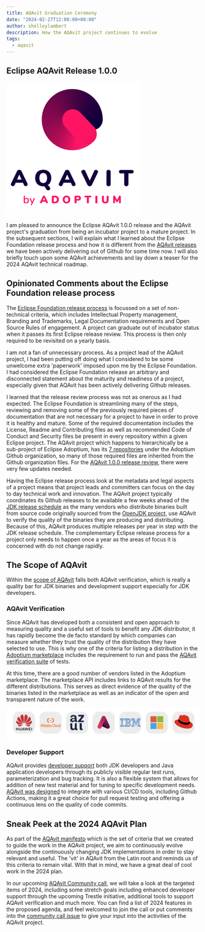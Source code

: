 ```yaml
---
title: AQAvit Graduation Ceremony
date: "2024-02-27T12:00:00+00:00"
author: shelleylambert
description: How the AQAvit project continues to evolve
tags:
  - aqavit
---
```


## Eclipse AQAvit Release 1.0.0

![AQAvit Logo](aqavit-light.png)

I am pleased to announce the Eclipse AQAvit 1.0.0 release and the AQAvit project's graduation from being an incubator project to a mature project.  In the subsequent sections, I will explain what I learned about the Eclipse Foundation release process and how it is different from the [AQAvit releases](https://github.com/adoptium/aqa-tests/releases) we have been actively delivering out of Github for some time now. I will also briefly touch upon some AQAvit achievements and lay down a teaser for the 2024 AQAvit technical roadmap.

## Opinionated Comments about the Eclipse Foundation release process

The [Eclipse Foundation release process](https://www.eclipse.org/projects/handbook/#release) is focussed on a set of non-technical criteria, which includes Intellectual Property management, Branding and Trademarks, Legal Documentation requirements and Open Source Rules of engagement.  A project can graduate out of incubator status when it passes its first Eclipse release review.  This process is then only required to be revisited on a yearly basis.

I am not a fan of unnecessary process.  As a project lead of the AQAvit project, I had been putting off doing what I considered to be some unwelcome extra 'paperwork' imposed upon me by the Eclipse Foundation. I had considered the Eclipse Foundation release an arbitrary and disconnected statement about the maturity and readiness of a project, especially given that AQAvit has been actively delivering Github releases. 

I learned that the release review process was not as onerous as I had expected.  The Eclipse Foundation is streamlining many of the steps, reviewing and removing some of the previously required pieces of documentation that are not necessary for a project to have in order to prove it is healthy and mature.  Some of the required documentation includes the License, Readme and Contributing files as well as recommended Code of Conduct and Security files be present in every repository within a given Eclipse project.  The AQAvit project which happens to hierarchically be a sub-project of Eclipse Adoptium, has its [7 repositories](https://projects.eclipse.org/projects/adoptium.aqavit/developer) under the Adoptium Github organization, so many of those required files are inherited from the Github organization files.  For the [AQAvit 1.0.0 release review](https://gitlab.eclipse.org/eclipsefdn/emo-team/emo/-/issues/669), there were very few updates needed.

Having the Eclipse release process look at the metadata and legal aspects of a project means that project leads and committers can focus on the day to day technical work and innovation.  The AQAvit project typically coordinates its Github releases to be available a few weeks ahead of the [JDK release schedule](https://www.java.com/releases) as the many vendors who distribute binaries built from source code originally sourced from the [OpenJDK project](https://openjdk.org/), use AQAvit to verify the quality of the binaries they are producing and distributing.  Because of this, AQAvit produces multiple releases per year in step with the JDK release schedule.  The complementary Eclipse release process for a project only needs to happen once a year as the areas of focus it is concerned with do not change rapidly.

## The Scope of AQAvit

Within the [scope of AQAvit](https://github.com/adoptium/aqa-tests/blob/master/docs/pages/Scope.md) falls both AQAvit verification, which is really a quality bar for JDK binaries and development support especially for JDK developers.

### AQAvit Verification

Since AQAvit has developed both a consistent and open approach to measuring quality and a useful set of tools to benefit any JDK distributor, it has rapidly become the de facto standard by which companies can measure whether they trust the quality of the distribution they have selected to use.  This is why one of the criteria for listing a distribution in the [Adoptium marketplace](https://adoptium.net/marketplace/) includes the requirement to run and pass the [AQAvit verification suite](https://adoptium.net/docs/aqavit-verification/) of tests.

At this time, there are a good number of vendors listed in the Adoptium marketplace.  The marketplace API includes links to AQAvit results for the different distributions.  This serves as direct evidence of the quality of the binaries listed in the marketplace as well as an indicator of the open and transparent nature of the work.

![Adoptium Marketplace Vendors](marketplaceVendors.png)

### Developer Support

AQAvit provides [developer support](https://github.com/adoptium/aqa-tests/blob/master/docs/pages/Scope.md#2-developer-support) both JDK developers and Java application developers through its  publicly visible regular test runs, parameterization and bug tracking.  It is also a flexible system that allows for addition of new test material and for tuning to specific development needs.  [AQAvit was designed](https://github.com/adoptium/aqa-tests/blob/master/docs/pages/LayeredDesign.md) to integrate with various CI/CD tools, including Github Actions, making it a great choice for pull request testing and offering a continuous lens on the quality of code commits.

## Sneak Peek at the 2024 AQAvit Plan

As part of the [AQAvit manifesto](https://github.com/adoptium/aqa-tests/blob/master/docs/pages/Manifesto.md) which is the set of criteria that we created to guide the work in the AQAvit project, we aim to continuously evolve alongside the continuously changing JDK implementations in order to stay relevant and useful.  The 'vit' in AQAvit from the Latin root and reminds us of this criteria to remain vital.  With that in mind, we have a great deal of cool work in the 2024 plan. 

In our upcoming [AQAvit Community call](https://github.com/adoptium/aqa-tests/issues/5090), we will take a look at the targeted items of 2024, including some stretch goals including enhanced developer support through the upcoming Trestle initiative, additional tools to support AQAvit verification and much more.  You can find a list of 2024 features in the proposed agenda, and feel welcomed to join the call or put comments into the [community call issue](https://github.com/adoptium/aqa-tests/issues/5090) to give your input into the activities of the AQAvit project.






